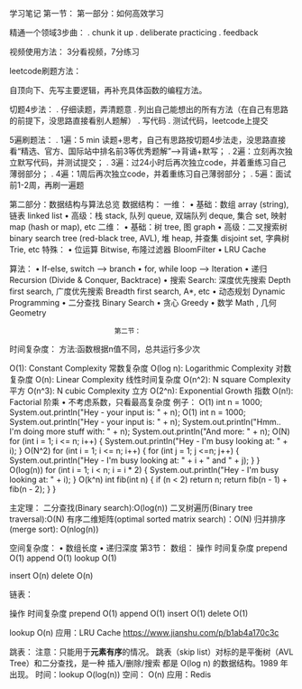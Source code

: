 学习笔记
                        第一节：
第一部分：如何高效学习

精通一个领域3步曲：
. chunk it up
. deliberate practicing
. feedback

视频使用方法：
3分看视频，7分练习

leetcode刷题方法：

自顶向下、先写主要逻辑，再补充具体函数的编程方法。

切题4步法：
. 仔细读题，弄清题意
. 列出自己能想出的所有方法（在自己有思路的前提下，没思路直接看别人题解）
. 写代码
. 测试代码，leetcode上提交

5遍刷题法：
. 1遍：5 min 读题+思考，自己有思路按切题4步法走，没思路直接看“精选、官方、国际站中排名前3等优秀题解”——>背诵+默写；
. 2遍：立刻再次独立默写代码，并测试提交；
. 3遍：过24小时后再次独立code，并着重练习自己薄弱部分；
. 4遍：1周后再次独立code，并着重练习自己薄弱部分；
. 5遍：面试前1-2周，再刷一遍题

第二部分：数据结构与算法总览
数据结构：
一维：
• 基础：数组 array (string), 链表 linked list
• 高级：栈 stack, 队列 queue, 双端队列 deque, 集合 set, 映射 map (hash or map), etc
二维：
• 基础：树 tree, 图 graph
• 高级：二叉搜索树 binary search tree (red-black tree, AVL), 堆 heap, 并查集 disjoint set, 字典树 Trie, etc
特殊：
• 位运算 Bitwise, 布隆过滤器 BloomFilter
• LRU Cache

算法：
• If-else, switch —> branch
• for, while loop —> Iteration
• 递归 Recursion (Divide & Conquer, Backtrace)
• 搜索 Search: 深度优先搜索 Depth first search, 广度优先搜索 Breadth first search, A*, etc
• 动态规划 Dynamic Programming
• 二分查找 Binary Search
• 贪心 Greedy
• 数学 Math , 几何 Geometry

                              第二节：
时间复杂度：
方法:函数根据n值不同，总共运行多少次

O(1): Constant Complexity 常数复杂度
O(log n): Logarithmic Complexity 对数复杂度
O(n): Linear Complexity 线性时间复杂度
O(n^2): N square Complexity 平方
O(n^3): N cubic Complexity 立方
O(2^n): Exponential Growth 指数
O(n!): Factorial 阶乘
• 不考虑系数，只看最高复杂度
例子：
O(1) int n = 1000;
     System.out.println("Hey - your input is: " + n);
O(1) int n = 1000;
     System.out.println("Hey - your input is: " + n);
     System.out.println("Hmm.. I'm doing more stuff with: " + n);
     System.out.println("And more: " + n);
O(N) for (int i = 1; i <= n; i++) {
     System.out.println("Hey - I'm busy looking at: " + i);
     }
O(N^2) for (int i = 1; i <= n; i++) {
          for (int j = 1; j <=n; j++) {
              System.out.println("Hey - I'm busy looking at: " + i + " and " + j);
          } 
       }
O(log(n)) for (int i = 1; i < n; i = i * 2) {
               System.out.println("Hey - I'm busy looking at: " + i);
          }
O(k^n) int fib(int n) {
            if (n < 2) return n;
                return fib(n - 1) + fib(n - 2);
            }
       }

主定理：
二分查找(Binary search):O(log(n))
二叉树遍历(Binary tree traversal):O(N)
有序二维矩阵(optimal sorted matrix search)：O(N)
归并排序(merge sort): O(nlog(n))

空间复杂度：
• 数组长度
• 递归深度
                              第3节：
数组：
操作     时间复杂度
prepend      O(1)
append       O(1)
lookup       O(1)

insert       O(n)
delete       O(n)

链表：

  操作     时间复杂度
prepend      O(1)
append       O(1)
insert       O(1)
delete       O(1)

lookup       O(n)
应用：LRU Cache  https://www.jianshu.com/p/b1ab4a170c3c

跳表：
注意：只能用于**元素有序**的情况。
跳表（skip list）对标的是平衡树（AVL Tree）和二分查找，是一种 插入/删除/搜索 都是 O(log n) 的数据结构。1989 年出现。
时间：lookup       O(log(n))
空间：             O(n)
应用：Redis











